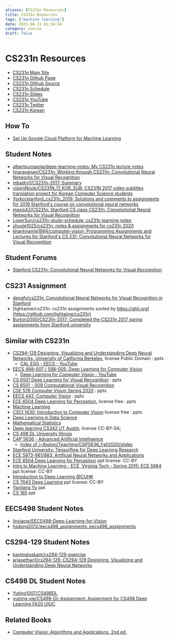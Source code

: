 ```yaml
---
aliases: [CS231n Resources]
title: CS231n Resources
tags: ["machine learning"]
date: 2021-06-11 01:34:34
category: course
draft: false
---
```


# CS231n Resources

- [CS231n Main Site](http://cs231n.stanford.edu)
- [CS231n Github Page](http://cs231n.github.io/)
- [CS231n GIthub Source](https://github.com/cs231n/cs231n.github.io)
- [CS231n Schedule](http://cs231n.stanford.edu/schedule.html)
- [CS231n Slides](http://cs231n.stanford.edu/slides/)
- [CS231n YouTube](https://www.youtube.com/playlist?list=PLLvH2FwAQhnpj1WEB-jHmPuUeQ8mX-XXG)
- [CS231n Twitter](https://twitter.com/cs231n)
- [CS231n Korean](http://aikorea.org/cs231n/)

## How To

- [Set Up Google Cloud Platform for Machine Learning](https://github.com/cs231n/gcloud)

## Student Notes

- [albertpumarola/deep-learning-notes: My CS231n lecture notes](https://github.com/albertpumarola/deep-learning-notes)
- [hnarayanan/CS231n: Working through CS231n: Convolutional Neural Networks for Visual Recognition](https://github.com/hnarayanan/CS231n)
- [mbadry1/CS231n-2017-Summary](https://github.com/mbadry1/CS231n-2017-Summary)
- [visionNoob/CS231N_17_KOR_SUB: CS231N 2017 video subtitles translation project for Korean Computer Science students](https://github.com/visionNoob/CS231N_17_KOR_SUB)
- [Yorko/stanford_cs231n_2019: Solutions and comments to assignments for 2019 Stanford's course on convolutional neural networks](https://github.com/Yorko/stanford_cs231n_2019)
- [maxis42/CS231n: Stanford CS class CS231n: Convolutional Neural Networks for Visual Recognition](https://github.com/maxis42/CS231n)
- [LoserSun/cs231n-study-schedule: cs231n learning notes](https://github.com/LoserSun/cs231n-study-schedule)
- [zhuole1025/cs231n: notes & assignments for cs231n 2020](https://github.com/zhuole1025/cs231n)
- [khanhnamle1994/computer-vision: Programming Assignments and Lectures for Stanford's CS 231: Convolutional Neural Networks for Visual Recognition](https://github.com/khanhnamle1994/computer-vision)

## Student Forums

- [Stanford CS231n: Convolutional Neural Networks for Visual Recognition](https://www.teddit.net/r/cs231n/)

## CS231 Assignment

- [dengfy/cs231n: Convolutional Neural Networks for Visual Recognition in Stanford](https://github.com/dengfy/cs231n)
- [lightaime/cs231n: cs231n assignments sovled by https://ghli.org](https://github.com/lightaime/cs231n)
- [Burton2000/CS231n-2017: Completed the CS231n 2017 spring assignments from Stanford university](https://github.com/Burton2000/CS231n-2017)

## Similar with CS231n

- [CS294-129 Designing, Visualizing and Understanding Deep Neural Networks, University of California Berkeley](https://bcourses.berkeley.edu/courses/1453965/), license Public Domain : pptx
    - [CAL ESG - EECS - YouTube](https://www.youtube.com/user/esgeecs/live)
- [EECS 498-007 / 598-005: Deep Learning for Computer Vision](https://web.eecs.umich.edu/~justincj/teaching/eecs498/FA2020/schedule.html)
    - [Deep Learning for Computer Vision - YouTube](https://www.youtube.com/playlist?list=PL5-TkQAfAZFbzxjBHtzdVCWE0Zbhomg7r)
- [CS 6501 Deep Learning for Visual Recognition](https://www.vicenteordonez.com/deeplearning/) : pptx
- [CS 6501 - 009 Computational Visual Recognition](http://www.cs.virginia.edu/~vicente/recognition/)
- [CSE 576 Computer Vision Spring 2020](https://courses.cs.washington.edu/courses/cse576/20sp/calendar/) : pptx
- [EECS 442: Computer Vision](https://web.eecs.umich.edu/~justincj/teaching/eecs442/WI2021/schedule.html) : pptx
- [ECE 6504 Deep Learning for Perception](https://computing.ece.vt.edu/~f15ece6504/), license free : pptx
- [Machine Learning](https://www.cs.ox.ac.uk/people/nando.defreitas/machinelearning/)
- [CSCI 1430: Introduction to Computer Vision](https://browncsci1430.github.io/webpage/index.html) license free : pptx
- [Deep Learning in Data Science](https://kth.instructure.com/courses/17088/pages/lectures)
- [Mathematical Statistics](http://people.uncw.edu/chenc/STT592_Deep%20Learning/STT592DeepLearning_Index.html)
- [Deep learning CS342 UT Austin](https://www.philkr.net/cs342/material), license CC-BY-SA;
- [CS 498 DL University Illinois](https://slazebni.cs.illinois.edu/spring21/)
- [CAP 5636 - Advanced Artificial Intelligence](https://www.eecs.ucf.edu/~lboloni/Teaching/CAP5636_Fall2020/)
    - [Index of /~lboloni/Teaching/CAP5636_Fall2020/slides](https://www.eecs.ucf.edu/~lboloni/Teaching/CAP5636_Fall2020/slides/)
- [Stanford University: Tensorflow for Deep Learning Research](http://web.stanford.edu/class/cs20si/syllabus.html)
- [ECE 5973-961/983: Artificial Neural Networks and Applications](https://samuelcheng.info/deeplearning_2018/)
- [ECE 6504 Deep Learning for Perception](https://computing.ece.vt.edu/~f15ece6504/#present) ppt license: CC-BY
- [Intro to Machine Learning - ECE, Virginia Tech - Spring 2015: ECE 5984](https://computing.ece.vt.edu/~s15ece5984/) ppt license: CC-BY
- [Introduction to Deep Learning @CUHK](http://dl.ee.cuhk.edu.hk/)
- [CS 7643 Deep Learning](https://www.cc.gatech.edu/classes/AY2021/cs7643_fall/) ppt license: CC-BY
- [Yaoliang Yu](https://cs.uwaterloo.ca/~y328yu/mycourses/480-2020/lecture.html) ppt
- [CS 165](http://tensorlab.cms.caltech.edu/users/anima/cms165-2019.html) ppt

## EECS498 Student Notes

- [linxiaow/EECS498-Deep-Learning-for-Vision](https://github.com/linxiaow/EECS498-Deep-Learning-for-Vision)
- [hsdong2012/eecs498_assignments: eecs498_assignments](https://github.com/hsdong2012/eecs498_assignments)

## CS294-129 Student Notes

- [kavimaluskam/cs294-129-exercise](https://github.com/kavimaluskam/cs294-129-exercise)
- [arjasethan1/cs294-129: CS294-129 Designing, Visualizing and Understanding Deep Neural Networks](https://github.com/arjasethan1/cs294-129)

## CS498 DL Student Notes

- [Yuting1007/CS498DL](https://github.com/Yuting1007/CS498DL)
- [yutong-xie/CS498-DL-Assignment: Assignment for CS498 Deep Learning FA20 UIUC](https://github.com/yutong-xie/CS498-DL-Assignment)

## Related Books

- [Computer Vision: Algorithms and Applications, 2nd ed.](http://szeliski.org/Book/)
